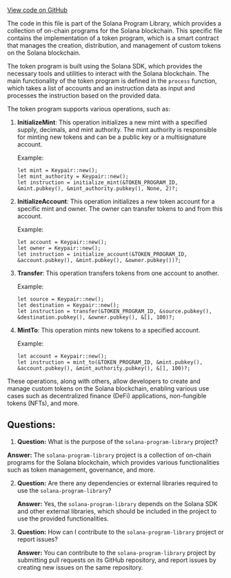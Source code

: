 [View code on GitHub](https://github.com/solana-labs/solana-program-library/stake-pool/py/stake_pool/__init__.py)

The code in this file is part of the Solana Program Library, which provides a collection of on-chain programs for the Solana blockchain. This specific file contains the implementation of a token program, which is a smart contract that manages the creation, distribution, and management of custom tokens on the Solana blockchain.

The token program is built using the Solana SDK, which provides the necessary tools and utilities to interact with the Solana blockchain. The main functionality of the token program is defined in the `process` function, which takes a list of accounts and an instruction data as input and processes the instruction based on the provided data.

The token program supports various operations, such as:

1. **InitializeMint**: This operation initializes a new mint with a specified supply, decimals, and mint authority. The mint authority is responsible for minting new tokens and can be a public key or a multisignature account.

   Example:
   ```
   let mint = Keypair::new();
   let mint_authority = Keypair::new();
   let instruction = initialize_mint(&TOKEN_PROGRAM_ID, &mint.pubkey(), &mint_authority.pubkey(), None, 2)?;
   ```

2. **InitializeAccount**: This operation initializes a new token account for a specific mint and owner. The owner can transfer tokens to and from this account.

   Example:
   ```
   let account = Keypair::new();
   let owner = Keypair::new();
   let instruction = initialize_account(&TOKEN_PROGRAM_ID, &account.pubkey(), &mint.pubkey(), &owner.pubkey())?;
   ```

3. **Transfer**: This operation transfers tokens from one account to another.

   Example:
   ```
   let source = Keypair::new();
   let destination = Keypair::new();
   let instruction = transfer(&TOKEN_PROGRAM_ID, &source.pubkey(), &destination.pubkey(), &owner.pubkey(), &[], 100)?;
   ```

4. **MintTo**: This operation mints new tokens to a specified account.

   Example:
   ```
   let account = Keypair::new();
   let instruction = mint_to(&TOKEN_PROGRAM_ID, &mint.pubkey(), &account.pubkey(), &mint_authority.pubkey(), &[], 100)?;
   ```

These operations, along with others, allow developers to create and manage custom tokens on the Solana blockchain, enabling various use cases such as decentralized finance (DeFi) applications, non-fungible tokens (NFTs), and more.
## Questions: 
 1. **Question:** What is the purpose of the `solana-program-library` project?

   **Answer:** The `solana-program-library` project is a collection of on-chain programs for the Solana blockchain, which provides various functionalities such as token management, governance, and more.

2. **Question:** Are there any dependencies or external libraries required to use the `solana-program-library`?

   **Answer:** Yes, the `solana-program-library` depends on the Solana SDK and other external libraries, which should be included in the project to use the provided functionalities.

3. **Question:** How can I contribute to the `solana-program-library` project or report issues?

   **Answer:** You can contribute to the `solana-program-library` project by submitting pull requests on its GitHub repository, and report issues by creating new issues on the same repository.